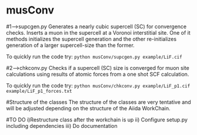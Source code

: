# musConv


#1-->supcgen.py
Generates a nearly cubic supercell (SC) for convergence checks.
Inserts a muon in the supercell at a Voronoi interstitial site.
One of it methods initializes the supercell generation and the other 
re-initializes generation of a larger supercell-size than the former.

To quickly run the code try:
```python musConv/supcgen.py example/LiF.cif```


#2-->chkconv.py
Checks if a supercell (SC) size is converged for muon site calculations
using results of atomic forces from a one shot SCF calculation.

To quickly run the code try:
```python musConv/chkconv.py example/LiF_p1.cif example/LiF_p1_forces.txt```

#Structure of the classes
The structure of the classes are very tentative and will be adjusted depending on the structure of the Aiida WorkChain.

#TO DO
i)Restructure class after the workchain is up
ii) Configure setup.py including dependencies
iii) Do documentation
